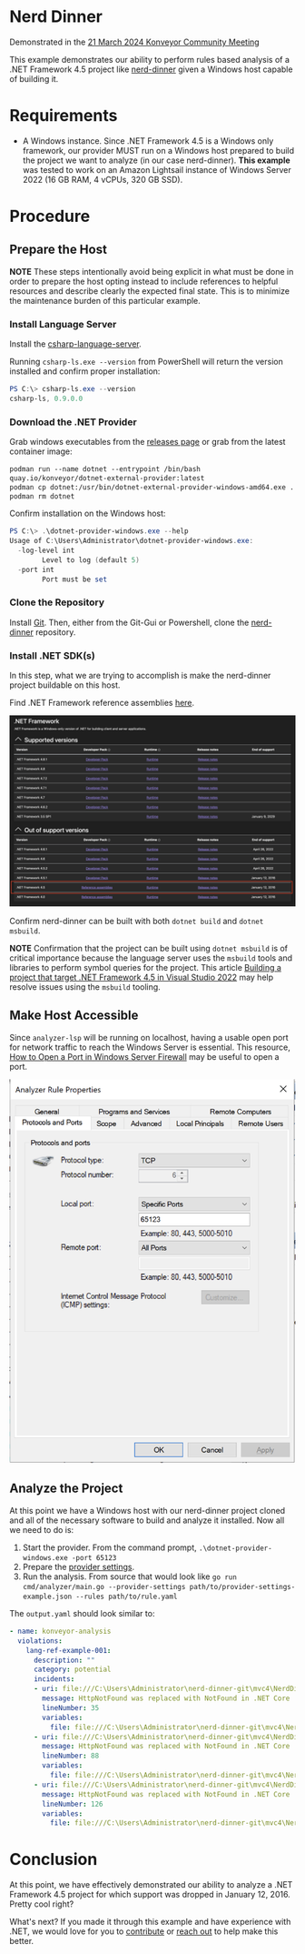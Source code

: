# Nerd Dinner

Demonstrated in the [21 March 2024 Konveyor Community Meeting](https://docs.google.com/document/d/18vsvW8aO1iJqCXUCi-X2_PjfzuSVE5Ue3vgxlTYl10g/edit?pli=1#heading=h.sid211hnq1wl)

This example demonstrates our ability to perform rules based analysis of a .NET
Framework 4.5 project like [nerd-dinner](https://github.com/sixeyed/nerd-dinner)
given a Windows host capable of building it.

# Requirements

* A Windows instance. Since .NET Framework 4.5 is a Windows only framework, our
  provider MUST run on a Windows host prepared to build the project we want to
  analyze (in our case nerd-dinner). **This example** was tested to work on an
  Amazon Lightsail instance of Windows Server 2022 (16 GB RAM, 4 vCPUs, 320 GB
  SSD).

# Procedure

## Prepare the Host

**NOTE** These steps intentionally avoid being explicit in what must be done in
order to prepare the host opting instead to include references to helpful
resources and describe clearly the expected final state. This is to minimize
the maintenance burden of this particular example.

### Install Language Server

Install the [csharp-language-server](https://github.com/razzmatazz/csharp-language-server).

Running `csharp-ls.exe --version` from PowerShell will return the version
installed and confirm proper installation:

```powershell
PS C:\> csharp-ls.exe --version
csharp-ls, 0.9.0.0
```

### Download the .NET Provider

Grab windows executables from the
[releases page](https://github.com/konveyor/analyzer-lsp/releases) or grab from
the latest container image:

```shell
podman run --name dotnet --entrypoint /bin/bash quay.io/konveyor/dotnet-external-provider:latest
podman cp dotnet:/usr/bin/dotnet-external-provider-windows-amd64.exe .
podman rm dotnet
```

Confirm installation on the Windows host:

```powershell
PS C:\> .\dotnet-provider-windows.exe --help
Usage of C:\Users\Administrator\dotnet-provider-windows.exe:
  -log-level int
        Level to log (default 5)
  -port int
        Port must be set
```

### Clone the Repository

Install [Git](https://git-scm.com/downloads). Then,
either from the Git-Gui or Powershell, clone the
[nerd-dinner](https://github.com/sixeyed/nerd-dinner) repository.

### Install .NET SDK(s)

In this step, what we are trying to accomplish is make the nerd-dinner project
buildable on this host.

Find .NET Framework reference assemblies
[here](https://dotnet.microsoft.com/en-us/download/visual-studio-sdks?cid=msbuild-developerpacks).

![SDKs](dotnet-SDKs.png)

Confirm nerd-dinner can be built with both `dotnet build` and `dotnet msbuild`.

**NOTE** Confirmation that the project can be built using `dotnet msbuild` is
of critical importance because the language server uses the `msbuild` tools and
libraries to perform symbol queries for the project. This article
[Building a project that target .NET Framework 4.5 in Visual Studio 2022](https://thomaslevesque.com/2021/11/12/building-a-project-that-target-net-45-in-visual-studio-2022/)
may help resolve issues using the `msbuild` tooling.

## Make Host Accessible

Since `analyzer-lsp` will be running on localhost, having a usable open port
for network traffic to reach the Windows Server is essential. This resource,
[How to Open a Port in Windows Server Firewall](https://computingforgeeks.com/how-to-open-a-port-in-windows-server-firewall/)
may be useful to open a port.

![Port](windows-port.png)

## Analyze the Project

At this point we have a Windows host with our nerd-dinner project cloned and
all of the necessary software to build and analyze it installed. Now all we
need to do is:

1. Start the provider. From the command prompt, `.\dotnet-provider-windows.exe -port 65123`
1. Prepare the [provider settings](./provider-settings-example.json).
1. Run the analysis. From source that would look like `go run cmd/analyzer/main.go --provider-settings path/to/provider-settings-example.json --rules path/to/rule.yaml`

The `output.yaml` should look similar to:

```yaml
- name: konveyor-analysis
  violations:
    lang-ref-example-001:
      description: ""
      category: potential
      incidents:
      - uri: file:///C:\Users\Administrator\nerd-dinner-git\mvc4\NerdDinner\Controllers\DinnersController.cs
        message: HttpNotFound was replaced with NotFound in .NET Core
        lineNumber: 35
        variables:
          file: file:///C:\Users\Administrator\nerd-dinner-git\mvc4\NerdDinner\Controllers\DinnersController.cs
      - uri: file:///C:\Users\Administrator\nerd-dinner-git\mvc4\NerdDinner\Controllers\DinnersController.cs
        message: HttpNotFound was replaced with NotFound in .NET Core
        lineNumber: 88
        variables:
          file: file:///C:\Users\Administrator\nerd-dinner-git\mvc4\NerdDinner\Controllers\DinnersController.cs
      - uri: file:///C:\Users\Administrator\nerd-dinner-git\mvc4\NerdDinner\Controllers\DinnersController.cs
        message: HttpNotFound was replaced with NotFound in .NET Core
        lineNumber: 126
        variables:
          file: file:///C:\Users\Administrator\nerd-dinner-git\mvc4\NerdDinner\Controllers\DinnersController.cs
```

# Conclusion

At this point, we have effectively demonstrated our ability to analyze a .NET
Framework 4.5 project for which support was dropped in January 12, 2016. Pretty
cool right?

What's next? If you made it through this example and have experience with .NET,
we would love for you to [contribute](https://github.com/konveyor/community/blob/main/CONTRIBUTING.md)
or [reach out](https://github.com/konveyor/community#communication) to help
make this better.
